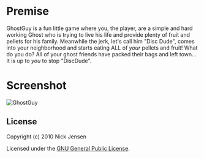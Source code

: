 # Premise
GhostGuy is a fun little game where you, the player, are a simple and hard working Ghost who is trying to live his life and provide plenty of fruit and pellets for his family. Meanwhile the jerk, let's call him "Disc Dude", comes into your neighborhood and starts eating ALL of _your_ pellets and fruit! What do you do? All of your ghost friends have packed their bags and left town... It is up to _you_ to stop "DiscDude".

# Screenshot
![GhostGuy](http://github.com/nrj/GhostGuy/raw/master/screenshot.png "Ghost Guy Screenshot")

## License

Copyright (c) 2010 Nick Jensen

Licensed under the <a href="http://www.gnu.org/licenses/gpl-3.0.txt">GNU General Public License</a>.
